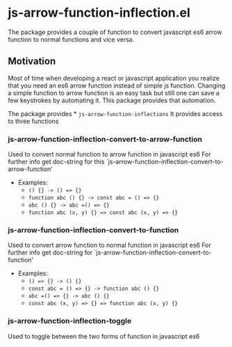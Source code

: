 # js-arrow-function-inflection.el
The package provides a couple of function to convert javascript es6 arrow function to normal functions and vice versa. 

## Motivation

Most of time when developing a react or javascript application you realize that you need an es6 arrow function instead of simple js function. Changing a simple function to arrow function is an easy task but still one can save a few keystrokes by automating it. This package provides that automation. 

The package provides * `js-arrow-function-inflections`
It provides access to three functions

### js-arrow-function-inflection-convert-to-arrow-function
 
 Used to convert normal function to arrow function in javascript es6
 For further info get doc-string for this `js-arrow-function-inflection-convert-to-arrow-function'
 
  * Examples:
      - `() {} -> () => {}`
      - `function abc () {} -> const abc = () => {}`
      - `abc () {} -> abc =() => {}`
      - `function abc (x, y) {} => const abc (x, y) => {}`

### js-arrow-function-inflection-convert-to-function
 
 Used to convert arrow function to normal function in javascript es6
 For further info get doc-string for `js-arrow-function-inflection-convert-to-function'
 
   * Examples:
      - `() => {} -> () {}`
      - `const abc = () => {} -> function abc () {}`
      - `abc =() => {} -> abc () {}`
      - `const abc (x, y) => {} => function abc (x, y) {}`


### js-arrow-function-inflection-toggle
 
 Used to toggle between the two forms of function in javascript es6
